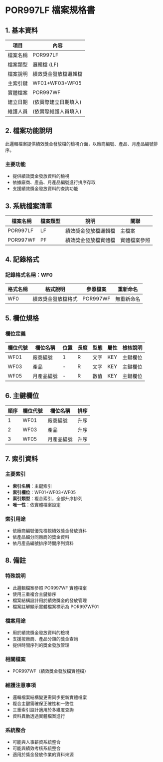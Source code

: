 # POR997LF 檔案規格書

## 1. 基本資料

| 項目 | 內容 |
|------|------|
| 檔案名稱 | POR997LF |
| 檔案類型 | 邏輯檔 (LF) |
| 檔案說明 | 績效獎金發放檔邏輯檔 |
| 主索引鍵 | WF01+WF03+WF05 |
| 實體檔案 | POR997WF |
| 建立日期 | (依實際建立日期填入) |
| 維護人員 | (依實際維護人員填入) |

## 2. 檔案功能說明

此邏輯檔案提供績效獎金發放檔的檢視介面，以廠商編號、產品、月產品編號排序。

### 主要功能
- 提供績效獎金發放資料的檢視
- 依據廠商、產品、月產品編號進行排序存取
- 支援績效獎金發放資料的查詢功能

## 3. 系統檔案清單

| 檔案名稱 | 檔案類型 | 說明 | 關聯 |
|----------|----------|------|------|
| POR997LF | LF | 績效獎金發放檔邏輯檔 | 主檔案 |
| POR997WF | PF | 績效獎金發放檔實體檔 | 實體檔案參照 |

## 4. 記錄格式

### 記錄格式名稱：WF0

| 格式名稱 | 格式說明 | 參照檔案 | 重新命名 |
|----------|----------|----------|----------|
| WF0 | 績效獎金發放檔格式 | POR997WF | 無重新命名 |

## 5. 欄位規格

### 欄位定義

| 欄位代號 | 欄位名稱 | 位置 | 長度 | 型態 | 屬性 | 檢核說明 |
|----------|----------|------|------|------|------|----------|
| WF01 | 廠商編號 | 1 | R | 文字 | KEY | 主鍵欄位 |
| WF03 | 產品 | - | R | 文字 | KEY | 主鍵欄位 |
| WF05 | 月產品編號 | - | R | 數值 | KEY | 主鍵欄位 |

## 6. 主鍵欄位

| 順序 | 欄位代號 | 欄位名稱 | 排序 |
|------|----------|----------|------|
| 1 | WF01 | 廠商編號 | 升序 |
| 2 | WF03 | 產品 | 升序 |
| 3 | WF05 | 月產品編號 | 升序 |

## 7. 索引資料

### 主要索引
- **索引名稱**：主鍵索引
- **索引欄位**：WF01+WF03+WF05
- **索引類型**：複合索引，全部升序排列
- **唯一性**：依實體檔案設定

### 索引用途
- 依廠商編號優先檢視績效獎金發放資料
- 依產品細分同廠商的獎金資料
- 依月產品編號排序時間序列資料

## 8. 備註

### 特殊說明
- 此邏輯檔案參照 POR997WF 實體檔案
- 使用三重複合主鍵排序
- 檔案結構設計用於績效獎金的發放管理
- 檔案註解顯示實體檔案標示為 POR997WF01

### 檔案用途
- 用於績效獎金發放資料的檢視
- 支援按廠商、產品分類的獎金查詢
- 提供時間序列的獎金發放管理

### 相關檔案
- POR997WF（績效獎金發放檔實體檔）

### 維護注意事項
- 邏輯檔案結構變更需同步更新實體檔案
- 複合主鍵需確保正確性和一致性
- 三重索引設計適用於多維度查詢
- 資料異動透過實體檔案進行

### 系統整合
- 可能與人事薪資系統整合
- 可能與績效考核系統整合
- 適用於獎金發放作業的資料來源 